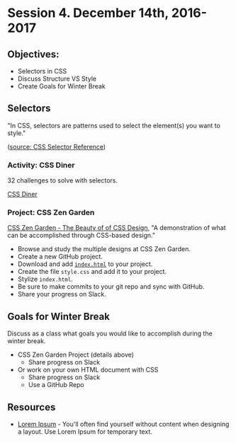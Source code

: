 # Session 4\. December 14th, 2016-2017

## Objectives:

- Selectors in CSS
- Discuss Structure VS Style
- Create Goals for Winter Break

## Selectors

"In CSS, selectors are patterns used to select the element(s) you want to style."

([source: CSS Selector Reference](http://www.w3schools.com/cssref/css_selectors.asp))

### Activity: CSS Diner

32 challenges to solve with selectors.

[CSS Diner](https://flukeout.github.io/)

### Project: CSS Zen Garden

[CSS Zen Garden - The Beauty of of CSS Design](http://www.csszengarden.com/), "A demonstration of what can be accomplished through CSS-based design."

- Browse and study the multiple designs at CSS Zen Garden.
- Create a new GitHub project.
- Download and add  [`index.html`](http://www.csszengarden.com/examples/index) to your project.
- Create the file `style.css` and add it to your project.
- Stylize `index.html`.
- Be sure to make commits to your git repo and sync with GitHub.
- Share your progress on Slack.

## Goals for Winter Break

Discuss as a class what goals you would like to accomplish during the winter break.

- CSS Zen Garden Project (details above)
  - Share progress on Slack
- Or work on your own HTML document with CSS
  - Share progress on Slack
  - Use a GitHub Repo

## Resources

- [Lorem Ipsum](http://www.lipsum.com/) - You'll often find yourself without content when designing a layout. Use Lorem Ipsum for temporary text.
